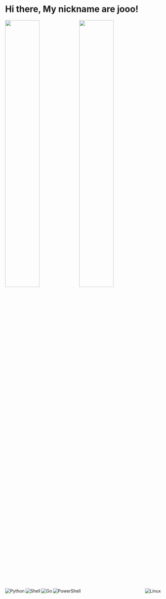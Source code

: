 # Hi there, My nickname are jooo!

<img align="left" width="47%" src="https://github-readme-stats.vercel.app/api?username=Jonathanwbst&show_icons=true&theme=radical"/>
<img align="left" width="47%" src="https://github-readme-stats.vercel.app/api/top-langs/?username=Leeon123&layout=compact"/>


<img align="left" alt="Python" src="https://img.shields.io/badge/python-3670A0?style=for-the-badge&logo=python&logoColor=ffdd54"/>
<img align="left" alt="Shell" src="https://img.shields.io/badge/shell_script-%23121011.svg?style=for-the-badge&logo=gnu-bash&logoColor=white"/>
<img align="left" alt="Go" src="https://img.shields.io/badge/go-%2300ADD8.svg?style=for-the-badge&logo=go&logoColor=white"/>
<img align="left" alt="PowerShell" src="https://img.shields.io/badge/PowerShell-%235391FE.svg?style=for-the-badge&logo=powershell&logoColor=white"/>
<img align="right" alt="Linux" src="https://img.shields.io/badge/Linux-FCC624?style=for-the-badge&logo=linux&logoColor=black"/>
